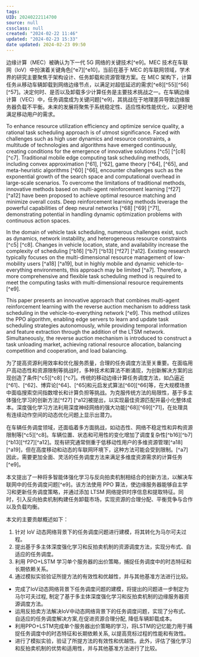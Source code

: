 ```yaml
---
tags: 
UID: 20240222114700
source: null
cssclass: null
created: "2024-02-22 11:46"
updated: "2024-02-23 15:33"
date updated: 2024-02-23 09:50
---
```


边缘计算（MEC）被确认为下一代 5G 网络的关键技术[^e9]。MEC 技术在车联网（IoV）中扮演着关键角色[^e7][^e10]，当前在基于 MEC 的车联网领域，学术界的研究主要聚焦于架构设计、任务卸载和资源管理方案。在 MEC 架构下，计算任务从移动车辆卸载到网络边缘节点，以满足对超低延迟的需求[^e8][^55][^56][^57]。决定何时、是否以及卸载多少计算任务是主要技术挑战之一。在车辆边缘计算（VEC）中，任务调度成为关键问题[^e9]，其挑战在于地理差异导致边缘服务器负载不平衡。未来的发展将聚焦于系统稳定性、适应性和性能优化，以更好地满足移动用户的需求。

To enhance resource utilization efficiency and optimize service quality, a rational task scheduling approach is of utmost significance. Faced with challenges such as high user dynamics and resource constraints, a multitude of technologies and algorithms have emerged continuously, creating conditions for the emergence of innovative solutions [^c5] [^[c8] [^c7]. Traditional mobile edge computing task scheduling methods, including convex approximation [^61], [^62], game theory [^64], [^65], and meta-heuristic algorithms [^60] [^66], encounter challenges such as the exponential growth of the search space and computational overhead in large-scale scenarios. To overcome the limitations of traditional methods, innovative methods based on multi-agent reinforcement learning [^f27] [^a12] have been proposed to achieve optimal resource matching and minimize overall costs. Deep reinforcement learning methods leverage the powerful capabilities of deep neural networks [^68] [^69] [^71], demonstrating potential in handling dynamic optimization problems with continuous action spaces.

In the domain of vehicle task scheduling, numerous challenges exist, such as dynamics, network instability, and heterogeneous resource constraints [^c5] [^c8]. Changes in vehicle location, state, and availability increase the complexity of scheduling [^b16] [^b7] [^b13] [^f27] [^a12]. Existing research typically focuses on the multi-dimensional resource management of low-mobility users [^a18] [^a19], but in highly mobile and dynamic vehicle-to-everything environments, this approach may be limited [^a7]. Therefore, a more comprehensive and flexible task scheduling method is required to meet the computing tasks with multi-dimensional resource requirements [^e9].

This paper presents an innovative approach that combines multi-agent reinforcement learning with the reverse auction mechanism to address task scheduling in the vehicle-to-everything network [^e9]. This method utilizes the PPO algorithm, enabling edge servers to learn and update task scheduling strategies autonomously, while providing temporal information and feature extraction through the addition of the LTSM network. Simultaneously, the reverse auction mechanism is introduced to construct a task unloading market, achieving rational resource allocation, balancing competition and cooperation, and load balancing.

为了提高资源利用效率和优化服务质量，合理的任务调度方法至关重要。在面临用户高动态性和资源限制等挑战时，多种技术和算法不断涌现，为创新解决方案的出现创造了条件[^c5][^c8] [^c7]。传统的移动边缘计算任务调度方法，如凸逼近[^61]、[^62]、博弈论[^64]、[^65]和元启发式算法[^60][^66]等，在大规模场景中面临搜索空间指数增长和计算负担等挑战。为克服传统方法的局限性，基于多主体强化学习的创新方法[^f27] [^a12]被提出，以实现最佳资源匹配并最小化整体成本。深度强化学习方法利用深度神经网络的强大功能[^68][^69][^71]，在处理具有连续动作空间的动态优化问题上显示出潜力。

在车辆任务调度领域，还面临着多方面挑战，如动态性、网络不稳定性和异构资源限制等[^c5][^c8]。车辆位置、状态和可用性的变化增加了调度复杂性[^b16][^b7][^b13][^f27][^a12]。现有研究通常侧重于低移动性用户的多维资源管理[^a18][^a19]，但在高度移动和动态的车联网环境下，这种方法可能会受到限制。[^a7]因此，需要更加全面、灵活的任务调度方法来满足多维度资源需求的计算任务[^e9]。

本文提出了一种将多智能体强化学习与反向拍卖机制相结合的创新方法，以解决车联网中的任务调度问题[^e9]。该方法使用 PPO 算法，使边缘服务器能够自主学习和更新任务调度策略，并通过添加 LTSM 网络提供时序信息和提取特征。同时，引入反向拍卖机制构建任务卸载市场，实现资源的合理分配、平衡竞争与合作以及负载均衡。

本文的主要贡献概述如下：

1. 针对 IoV 动态网络背景下的任务调度问题进行建模，将其转化为马尔可夫过程。
2. 提出基于多主体深度强化学习和反拍卖机制的资源调度方法，实现分布式、自适应的任务调度。
3. 利用 PPO+LSTM 学习单个服务器的出价策略，捕捉任务调度中的时态特征和长期依赖关系。
4. 通过模拟实验验证所提方法的有效性和优越性，并与其他基准方法进行比较。

- 完成了IoV动态网络背景下任务调度问题的建模，将提出的问题进一步制定为马尔可夫过程, 制定了基于多主体深度强化学习和反拍卖机制的边缘服务器资源调度方法。
- 运用反拍卖方法解决IoV中动态网络背景下的任务调度问题，实现了分布式、自适应的任务调度解决方案,在促进资源合理分配, 降低车辆卸载成本。
- 利用PPO+LSTM完成单个服务器出价策略的学习，将LSTM的记忆能力用于捕捉任务调度中的时态特征和长期依赖关系, 以提高竞标过程的性能和有效性。
- 进行了模拟实验，验证了所提方法的有效性和优越性。此外，评估了强化学习和反拍卖机制的优势和适用性，并与其他基准方法进行了比较。
